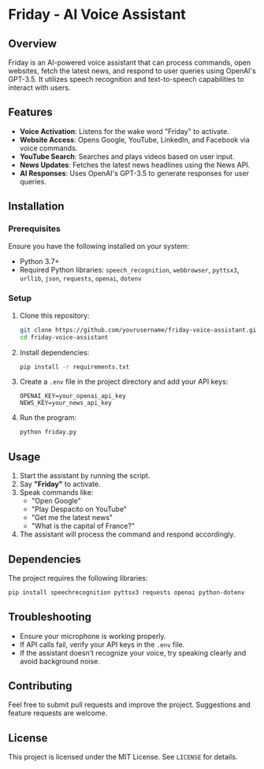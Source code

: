 # Friday - AI Voice Assistant

## Overview
Friday is an AI-powered voice assistant that can process commands, open websites, fetch the latest news, and respond to user queries using OpenAI's GPT-3.5. It utilizes speech recognition and text-to-speech capabilities to interact with users.

## Features
- **Voice Activation**: Listens for the wake word "Friday" to activate.
- **Website Access**: Opens Google, YouTube, LinkedIn, and Facebook via voice commands.
- **YouTube Search**: Searches and plays videos based on user input.
- **News Updates**: Fetches the latest news headlines using the News API.
- **AI Responses**: Uses OpenAI's GPT-3.5 to generate responses for user queries.

## Installation
### Prerequisites
Ensure you have the following installed on your system:
- Python 3.7+
- Required Python libraries: `speech_recognition`, `webbrowser`, `pyttsx3`, `urllib`, `json`, `requests`, `openai`, `dotenv`

### Setup
1. Clone this repository:
   ```sh
   git clone https://github.com/yourusername/friday-voice-assistant.git
   cd friday-voice-assistant
   ```

2. Install dependencies:
   ```sh
   pip install -r requirements.txt
   ```

3. Create a `.env` file in the project directory and add your API keys:
   ```env
   OPENAI_KEY=your_openai_api_key
   NEWS_KEY=your_news_api_key
   ```

4. Run the program:
   ```sh
   python friday.py
   ```

## Usage
1. Start the assistant by running the script.
2. Say **"Friday"** to activate.
3. Speak commands like:
   - "Open Google"
   - "Play Despacito on YouTube"
   - "Get me the latest news"
   - "What is the capital of France?"
4. The assistant will process the command and respond accordingly.

## Dependencies
The project requires the following libraries:
```sh
pip install speechrecognition pyttsx3 requests openai python-dotenv
```

## Troubleshooting
- Ensure your microphone is working properly.
- If API calls fail, verify your API keys in the `.env` file.
- If the assistant doesn’t recognize your voice, try speaking clearly and avoid background noise.

## Contributing
Feel free to submit pull requests and improve the project. Suggestions and feature requests are welcome.

## License
This project is licensed under the MIT License. See `LICENSE` for details.



